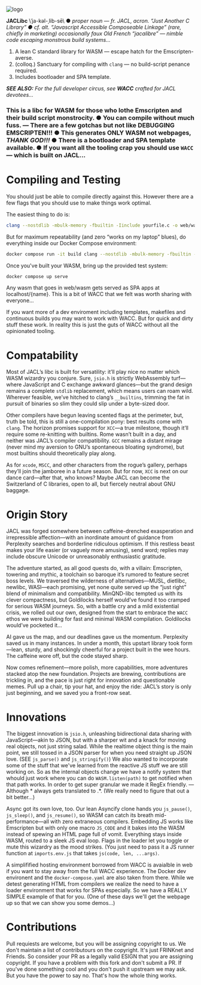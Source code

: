 ![logo](logo.svg)

**JACLibc** \ˈja-kəl-ˌlib-sē\ ● *proper noun* — *fr. JACL, acron. “Just Another C Library” ● cf. alt. “Javascript Accessible Composeable Linkage” (rare, chiefly in marketing) occasionally faux Old French “jacalibre” — nimble code escaping monstrous build systems...*

1. A lean C standard library for WASM — escape hatch for the Emscripten-averse.  
2. (colloq.) Sanctuary for compiling with `clang` — no build-script penance required.
3. Includes bootloader and SPA template.

***SEE ALSO:** For the full developer circus, see **WACC** crafted for JACL devotees...*

### This is a libc for WASM for those who lothe Emscripten and their build script monstrocity. ● You can compile without much fuss. — There are a few gotchas but not like DEBUGGING EMSCRIPTEN!!! ● This generates ONLY WASM not webpages, *THANK GOD!!!* ● There is a bootloader and SPA template available. ● If you want all the tooling crap you should use `WACC` — which is built on JACL...

# Compiling and Testing

You should just be able to compile directly against this. However there are a few flags that you should use to make things work optimal.

The easiest thing to do is:

```bash
clang --nostdlib -mbulk-memory -fbuiltin -Iinclude yourfile.c -o web/wasm/yourfile.wasm
```
But for maximum repeatability (and zero “works on my laptop” blues), do everything inside our Docker Compose environment:

```bash
docker compose run -it build clang --nostdlib -mbulk-memory -fbuiltin -I/build/include /build/yourfile.c -o /build/web/wasm/yourfile.wasm
```

Once you've built your WASM, bring up the provided test system:

```bash
docker compose up serve
```

Any wasm that goes in web/wasm gets served as SPA apps at localhost/{name}. This is a bit of WACC that we felt was worth sharing with everyone...

If you want more of a dev enviroment including templates, makefiles and continuous builds you may want to work with WACC. But for quick and dirty stuff these work. In reality this is just the guts of WACC without all the opinionated tooling.

# Compatability

Most of JACL’s libc is built for versatility: it’ll play nice no matter which WASM wizardry you conjure. Sure, `jsio.h` is strictly WebAssembly turf—where JavaScript and C exchange awkward glances—but the grand design remains a complete `stdlib` replacement, which means users can roam wild. Wherever feasible, we’ve hitched to clang’s `__builtins`, trimming the fat in pursuit of binaries so slim they could slip under a byte-sized door.

Other compilers have begun leaving scented flags at the perimeter, but, truth be told, this is still a one-compilation pony: best results come with `clang`. The horizon promises support for `XCC`—a true milestone, though it’ll require some re-knitting with builtins. Rome wasn’t built in a day, and neither was JACL’s compiler compatibility. `GCC` remains a distant mirage (never mind my aversion to GNU’s spontaneous bloating syndrome), but most builtins should theoretically play along.

As for `xcode`, `MSCC`, and other characters from the rogue’s gallery, perhaps they’ll join the jamboree in a future season. But for now, `XCC` is next on our dance card—after that, who knows? Maybe JACL can become the Switzerland of C libraries, open to all, but fiercely neutral about GNU baggage.

# Origin Story

JACL was forged somewhere between caffeine-drenched exasperation and irrepressible affection—with an inordinate amount of guidance from Perplexity searches and borderline ridiculous optimism. If this restless beast makes your life easier (or vaguely more amusing), send word; replies may include obscure Unicode or unreasonably enthusiastic gratitude.

The adventure started, as all good quests do, with a villain: Emscripten, towering and mythic, a toolchain so baroque it’s rumored to feature secret boss levels. We traversed the wilderness of alternatives—MUSL, dietlibc, newlibc, WASI—each promising, yet none quite served up the “just right” blend of minimalism and compatibility. MinQND-libc tempted us with its clever compactness, but Goldilocks herself would’ve found it too cramped for serious WASM journeys. So, with a battle cry and a mild existential crisis, we rolled out our own, designed from the start to embrace the `WACC` ethos we were building for fast and minimal WASM compilation. Goldilocks would’ve pocketed it...

AI gave us the map, and our deadlines gave us the momentum. Perplexity saved us in many instances. In under a month, this upstart library took form—lean, sturdy, and shockingly cheerful for a project built in the wee hours. The caffeine wore off, but the code stayed sharp.

Now comes refinement—more polish, more capabilities, more adventures stacked atop the new foundation. Projects are brewing, contributions are trickling in, and the pace is just right for innovation and questionable memes. Pull up a chair, tip your hat, and enjoy the ride: JACL’s story is only just beginning, and we saved you a front-row seat.

# Innovations

The biggest innovation is `jsio.h`, unleashing bidirectional data sharing with JavaScript—akin to JSON, but with a sharper wit and a knack for moving real objects, not just string salad. While the realtime object thing is the  main point, we still tossed in a JSON parser for when you need straight up JSON love. (SEE `js_parse()` and `js_stringify()`)  We also wanted to incorporate some of the stuff that we've learned from the reactive JS stuff we are still working on. So as the internal objects change we have a notify system that whould just work where you can do `WASM.listen(path)` to get notified when that path works. In order to get super granular we made it RegEx friendly. — Although * always gets translated to .*. (We really need to figure that out a bit better...)

Async got its own love, too. Our lean Asyncify clone hands you `js_pause()`, `js_sleep()`, and `js_resume()`, so WASM can catch its breath mid-performance—all with zero extraneous compilers. Embedding JS works like Emscripten but with only one macro `JS_CODE` and it bakes  into the  WASM instead of spewing an HTML page full of vomit. Everything stays inside WASM, routed to a sleek JS eval loop. Flags in the loader let you toggle or mute this wizardry as the mood strikes. (You just need to pass it a JS runner function at `imports.env.js` that takes `js(code, len, ...args)`.

A simplifified hosting environment borrowed from WACC is avaialble in web if you want to stay away from the full WACC experience. The Docker dev environent and the `docker-compose.yaml` are also taken from there. While we detest generating HTML from compilers we realize the need to have a loader environment that works for SPAs especially. So we have a REALLY SIMPLE example of that for you. (One of these days we'll get the webpage up so that we can show you some demos...)

# Contributions

Pull requiests are welcome, but you will be assigning copyright to us. We don't maintain a list of contributours on the copyright. It's just FRINKnet and Friends. So consider your PR as a legally valid ESIGN that you are assigning copyright. If you have a problem with this fork and don't submit a PR. If you've done something cool and you don't push it upstream we may ask. But you have the power to say no. That's how the whole thing works.





